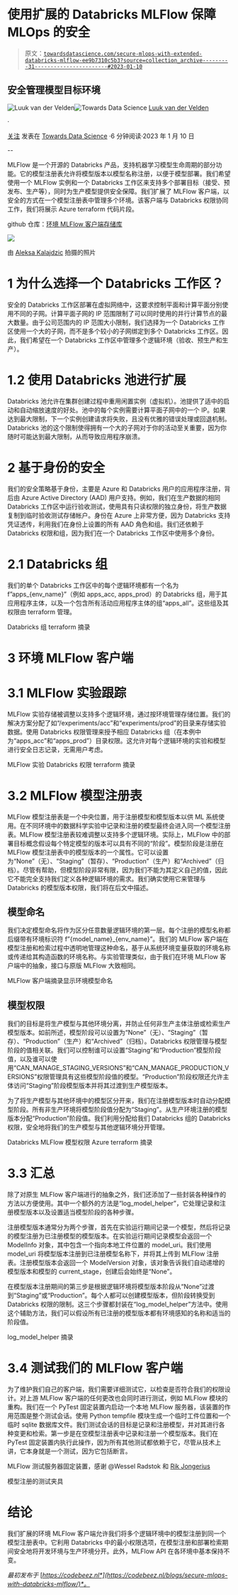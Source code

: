 # 使用扩展的 Databricks MLFlow 保障 MLOps 的安全

> 原文：[`towardsdatascience.com/secure-mlops-with-extended-databricks-mlflow-ee9b7310c5b3?source=collection_archive---------31-----------------------#2023-01-10`](https://towardsdatascience.com/secure-mlops-with-extended-databricks-mlflow-ee9b7310c5b3?source=collection_archive---------31-----------------------#2023-01-10)

## 安全管理模型目标环境

[](https://luukvandervelden.medium.com/?source=post_page-----ee9b7310c5b3--------------------------------)![Luuk van der Velden](https://luukvandervelden.medium.com/?source=post_page-----ee9b7310c5b3--------------------------------)[](https://towardsdatascience.com/?source=post_page-----ee9b7310c5b3--------------------------------)![Towards Data Science](https://towardsdatascience.com/?source=post_page-----ee9b7310c5b3--------------------------------) [Luuk van der Velden](https://luukvandervelden.medium.com/?source=post_page-----ee9b7310c5b3--------------------------------)

·

[关注](https://medium.com/m/signin?actionUrl=https%3A%2F%2Fmedium.com%2F_%2Fsubscribe%2Fuser%2Ff6c293b24331&operation=register&redirect=https%3A%2F%2Ftowardsdatascience.com%2Fsecure-mlops-with-extended-databricks-mlflow-ee9b7310c5b3&user=Luuk+van+der+Velden&userId=f6c293b24331&source=post_page-f6c293b24331----ee9b7310c5b3---------------------post_header-----------) 发表在 [Towards Data Science](https://towardsdatascience.com/?source=post_page-----ee9b7310c5b3--------------------------------) ·6 分钟阅读·2023 年 1 月 10 日[](https://medium.com/m/signin?actionUrl=https%3A%2F%2Fmedium.com%2F_%2Fvote%2Ftowards-data-science%2Fee9b7310c5b3&operation=register&redirect=https%3A%2F%2Ftowardsdatascience.com%2Fsecure-mlops-with-extended-databricks-mlflow-ee9b7310c5b3&user=Luuk+van+der+Velden&userId=f6c293b24331&source=-----ee9b7310c5b3---------------------clap_footer-----------)

--

[](https://medium.com/m/signin?actionUrl=https%3A%2F%2Fmedium.com%2F_%2Fbookmark%2Fp%2Fee9b7310c5b3&operation=register&redirect=https%3A%2F%2Ftowardsdatascience.com%2Fsecure-mlops-with-extended-databricks-mlflow-ee9b7310c5b3&source=-----ee9b7310c5b3---------------------bookmark_footer-----------)

MLFlow 是一个开源的 Databricks 产品，支持机器学习模型生命周期的部分功能。它的模型注册表允许将模型版本以模型名称注册，以便于模型部署。我们希望使用一个 MLFlow 实例和一个 Databricks 工作区来支持多个部署目标（接受、预发布、生产等），同时为生产模型提供安全保障。我们扩展了 MLFlow 客户端，以安全的方式在一个模型注册表中管理多个环境。该客户端与 Databricks 权限协同工作，我们将展示 Azure terraform 代码片段。

github 仓库：[环境 MLFlow 客户端存储库](https://github.com/nederlandsespoorwegen/environment_mlflow_client)

![](img/48f61f10f7c7dcae556cfa6085454c82.png)

由 [Aleksa Kalajdzic](https://www.pexels.com/photo/mushroom-on-brown-tree-log-3780917/) 拍摄的照片

# 1 为什么选择一个 Databricks 工作区？

安全的 Databricks 工作区部署在虚拟网络中，这要求控制平面和计算平面分别使用不同的子网。计算平面子网的 IP 范围限制了可以同时使用的并行计算节点的最大数量。由于公司范围内的 IP 范围大小限制，我们选择为一个 Databricks 工作区使用一个大的子网，而不是多个较小的子网绑定到多个 Databricks 工作区。因此，我们希望在一个 Databricks 工作区中管理多个逻辑环境（验收、预生产和生产）。

# 1.2 使用 Databricks 池进行扩展

Databricks 池允许在集群创建过程中重用闲置实例（虚拟机）。池提供了适中的启动和自动缩放速度的好处。池中的每个实例需要计算平面子网中的一个 IP。如果达到最大限制，下一个实例创建请求将失败，且没有优雅的错误处理或回退机制。Databricks 池的这个限制使得拥有一个大的子网对于你的活动至关重要，因为你随时可能达到最大限制，从而导致应用程序崩溃。

# 2 基于身份的安全

我们的安全策略基于身份，主要是 Azure 和 Databricks 用户的应用程序注册，背后由 Azure Active Directory (AAD) 用户支持。例如，我们在生产数据的相同 Databricks 工作区中运行验收测试，使用具有只读权限的独立身份，将生产数据复制到临时验收测试存储帐户。身份在 Azure 上非常方便，因为 Databricks 支持凭证透传，利用我们在身份上设置的所有 AAD 角色和组。我们还依赖于 Databricks 权限和组，因为我们在一个 Databricks 工作区中使用多个身份。

# 2.1 Databricks 组

我们的单个 Databricks 工作区中的每个逻辑环境都有一个名为 f”apps_{env_name}”（例如 apps_acc, apps_prod）的 Databricks 组，用于其应用程序主体，以及一个包含所有活动应用程序主体的组“apps_all”。这些组及其权限由 terraform 管理。

Databricks 组 terraform 摘录

# 3 环境 MLFlow 客户端

# 3.1 MLFlow 实验跟踪

MLFlow 实验存储被调整以支持多个逻辑环境，通过按环境管理存储位置。我们的解决方案分配了如“/experiments/acc”和“experiments/prod”的目录来存储实验数据。使用 Databricks 权限管理来授予相应 Databricks 组（在本例中为“apps_acc”和“apps_prod”）目录权限。这允许对每个逻辑环境的实验和模型进行安全日志记录，无需用户考虑。

MLFlow 实验 Databricks 权限 terraform 摘录

# 3.2 MLFlow 模型注册表

MLFlow 模型注册表是一个中央位置，用于注册模型和模型版本以供 ML 系统使用。在不同环境中的数据科学实验中记录和注册的模型最终会进入同一个模型注册表。MLFlow 模型注册表较难调整以支持多个逻辑环境。实际上，MLFlow 中的部署目标概念假设每个特定模型的版本可以具有不同的“阶段”。模型阶段是注册在 MLFlow 模型注册表中的模型版本的一个属性。它可以设置为“None”（无）、“Staging”（暂存）、“Production”（生产）和“Archived”（归档）。尽管有帮助，但模型阶段非常有限，因为我们不能为其定义自己的值，因此它不能完全支持我们定义各种逻辑环境的需求。我们确实使用它来管理与 Databricks 的模型版本权限，我们将在后文中描述。

## 模型命名

我们决定模型命名将作为区分任意数量逻辑环境的第一层。每个注册的模型名称都后缀带有环境标识符 f”{model_name}_{env_name}”。我们的 MLFlow 客户端在模型注册和检索过程中透明地管理这种命名，基于从系统环境变量获取的环境名称或传递给其构造函数的环境名称。与实验管理类似，由于我们在环境 MLFlow 客户端中的抽象，接口与原版 MLFlow 大致相同。

MLFlow 客户端摘录显示环境模型命名

## 模型权限

我们的目标是将生产模型与其他环境分离，并防止任何非生产主体注册或检索生产模型版本。如前所述，模型阶段可以设置为“None”（无）、“Staging”（暂存）、“Production”（生产）和“Archived”（归档）。Databricks 权限管理与模型阶段的值相关联。我们可以控制谁可以设置“Staging”和“Production”模型阶段值，以及谁可以使用“CAN_MANAGE_STAGING_VERSIONS”和“CAN_MANAGE_PRODUCTION_VERSIONS”权限管理具有这些模型阶段值的模型。“Production”阶段权限还允许主体访问“Staging”阶段模型版本并将其过渡到生产模型版本。

为了将生产模型与其他环境中的模型区分开来，我们在注册模型版本时自动分配模型阶段。所有非生产环境将模型阶段值分配为“Staging”。从生产环境注册的模型版本分配“Production”阶段值。我们利用分配给我们 Databricks 组的 Databricks 权限，安全地将我们的生产模型与其他逻辑环境分开管理。

Databricks MLFlow 模型权限 Azure terraform 摘录

# 3.3 汇总

除了对原生 MLFlow 客户端进行的抽象之外，我们还添加了一些封装各种操作的方法以方便使用。其中一个额外的方法是“log_model_helper”，它处理记录和注册模型版本以及设置适当模型阶段的各种步骤。

注册模型版本通常分为两个步骤，首先在实验运行期间记录一个模型，然后将记录的模型注册为已注册模型的模型版本。在实验运行期间记录模型会返回一个 ModelInfo 对象，其中包含一个指向本地工件位置的 model_uri。我们使用 model_uri 将模型版本注册到已注册模型名称下，并将其上传到 MLFlow 注册表。注册模型版本会返回一个 ModelVersion 对象，该对象告诉我们自动递增的模型版本和模型的 current_stage，创建后会始终是“None”。

在模型版本注册期间的第三步是根据逻辑环境将模型版本阶段从“None”过渡到“Staging”或“Production”。每个人都可以创建模型版本，但阶段转换受到 Databricks 权限的限制。这三个步骤都封装在“log_model_helper”方法中。使用这个辅助方法，我们可以假设所有已注册的模型版本都有环境感知的名称和适当的阶段值。

log_model_helper 摘录

# 3.4 测试我们的 MLFlow 客户端

为了维护我们自己的客户端，我们需要详细测试它，以检查是否符合我们的权限设计。对上游 MLFlow 客户端的任何更改也会同时进行测试，例如 MLFlow 模块的重构。我们在一个 PyTest 固定装置内启动一个本地 MLFlow 服务器，该装置的作用范围是整个测试会话。使用 Python tempfile 模块生成一个临时工件位置和一个临时 sqlite 数据库文件。我们测试会话的目标是记录和注册模型，并对其进行各种变更和检索。第一步是在空模型注册表中记录和注册一个模型版本。我们在 PyTest 固定装置内执行此操作，因为所有其他测试都依赖于它，尽管从技术上讲，它本身就是一个测试，因为它包括断言。

MLFlow 测试服务器固定装置，感谢 @Wessel Radstok 和 [Rik Jongerius](https://medium.com/u/8d3b69256f17?source=post_page-----ee9b7310c5b3--------------------------------)

模型注册的测试夹具

# 结论

我们扩展的环境 MLFlow 客户端允许我们将多个逻辑环境中的模型注册到同一个模型注册表中。它利用 Databricks 中的最小权限选项，在模型注册和部署检索期间安全地将开发环境与生产环境分开。此外，MLFlow API 在各环境中基本保持不变。

*最初发布于* [*https://codebeez.nl*](https://codebeez.nl/blogs/secure-mlops-with-databricks-mlflow/)*。*
